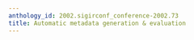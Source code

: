 ```yaml
---
anthology_id: 2002.sigirconf_conference-2002.73
title: Automatic metadata generation & evaluation
---
```


